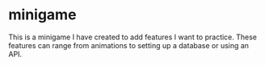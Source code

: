# minigame
This is a minigame I have created to add features I want to practice. These features can range from animations to setting up a database or using an API.
